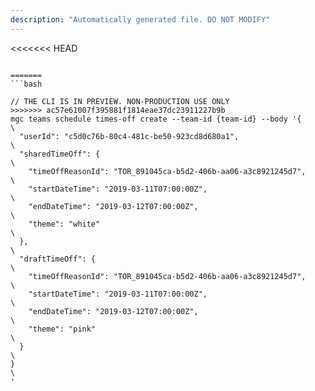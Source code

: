```yaml
---
description: "Automatically generated file. DO NOT MODIFY"
---
```


<<<<<<< HEAD
```cli

=======
```bash

// THE CLI IS IN PREVIEW. NON-PRODUCTION USE ONLY
>>>>>>> ac57e61007f395881f1814eae37dc23911227b9b
mgc teams schedule times-off create --team-id {team-id} --body '{\
  "userId": "c5d0c76b-80c4-481c-be50-923cd8d680a1",\
  "sharedTimeOff": {\
    "timeOffReasonId": "TOR_891045ca-b5d2-406b-aa06-a3c8921245d7",\
    "startDateTime": "2019-03-11T07:00:00Z",\
    "endDateTime": "2019-03-12T07:00:00Z",\
    "theme": "white"\
  },\
  "draftTimeOff": {\
    "timeOffReasonId": "TOR_891045ca-b5d2-406b-aa06-a3c8921245d7",\
    "startDateTime": "2019-03-11T07:00:00Z",\
    "endDateTime": "2019-03-12T07:00:00Z",\
    "theme": "pink"\
  }\
}\
'

```